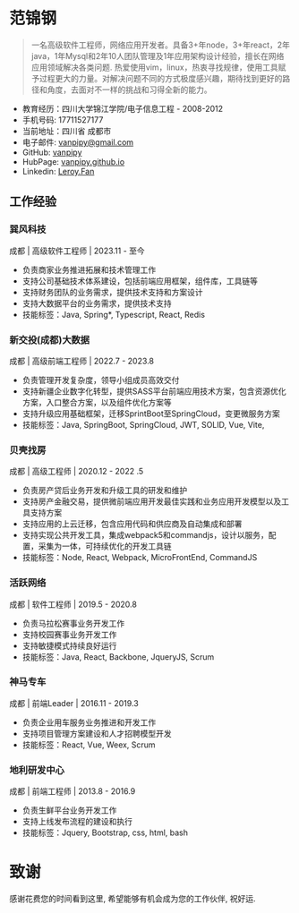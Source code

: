 # 范锦钢
> 一名高级软件工程师，网络应用开发者。具备3+年node，3+年react，2年java，1年Mysql和2年10人团队管理及1年应用架构设计经验，擅长在网络应用领域解决各类问题. 热爱使用vim，linux，热衷寻找规律，使用工具赋予过程更大的力量。对解决问题不同的方式极度感兴趣，期待找到更好的路径和角度，去面对不一样的挑战和习得全新的能力。

* 教育经历：四川大学锦江学院/电子信息工程 - 2008-2012
* 手机号码: 17711527177
* 当前地址：四川省 成都市
* 电子邮件: <vanpipy@gmail.com>
* GitHub: [vanpipy](https://github.com/vanpipy)
* HubPage: [vanpipy.github.io](https://vanpipy.github.io)
* Linkedin: [Leroy.Fan](https://www.linkedin.com/in/leroy-fan-8666b0200)

## 工作经验

### 巽风科技

成都 | 高级软件工程师 | 2023.11 - 至今

* 负责商家业务推进拓展和技术管理工作
* 支持公司基础技术体系建设，包括前端应用框架，组件库，工具链等
* 支持财务团队的业务需求，提供技术支持和方案设计
* 支持大数据平台的业务需求，提供技术支持
* 技能标签：Java, Spring*, Typescript, React, Redis

### 新交投(成都)大数据

成都 | 高级前端工程师 | 2022.7 - 2023.8

* 负责管理开发复杂度，领导小组成员高效交付
* 支持新疆企业数字化转型，提供SASS平台前端应用技术方案，包含资源优化方案，入口整合方案，以及组件优化方案等
* 支持升级应用基础框架，迁移SprintBoot至SpringCloud，变更微服务方案
* 技能标签：Java, SpringBoot, SpringCloud, JWT, SOLID, Vue, Vite, 

### 贝壳找房

成都 | 高级工程师 | 2020.12 - 2022 .5

* 负责房产贷后业务开发和升级工具的研发和维护
* 支持房产金融交易，提供微前端应用开发最佳实践和业务应用开发模型以及工具支持方案
* 支持应用的上云迁移，包含应用代码和供应商及自动集成和部署
* 支持实现公共开发工具，集成webpack5和commandjs，设计以服务，配置，采集为一体，可持续优化的开发工具链
* 技能标签：Node, React, Webpack, MicroFrontEnd, CommandJS

### 活跃网络

成都 | 软件工程师 | 2019.5 - 2020.8

* 负责马拉松赛事业务开发工作
* 支持校园赛事业务开发工作
* 支持敏捷模式持续良好运行
* 技能标签：Java, React, Backbone, JqueryJS, Scrum

### 神马专车

成都 | 前端Leader | 2016.11 - 2019.3

* 负责企业用车服务业务推进和开发工作
* 支持项目管理方案建设和人才招聘模型开发
* 技能标签：React, Vue, Weex, Scrum

### 地利研发中心

成都 | 前端工程师 | 2013.8 - 2016.9

* 负责生鲜平台业务开发工作
* 支持上线发布流程的建设和执行
* 技能标签：Jquery, Bootstrap, css, html, bash

# 致谢
感谢花费您的时间看到这里, 希望能够有机会成为您的工作伙伴, 祝好运.
